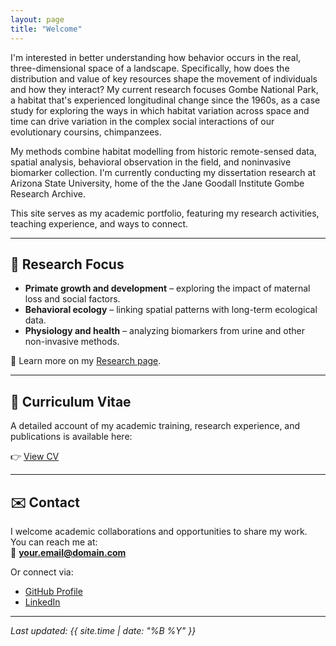 ```yaml
---
layout: page
title: "Welcome"
---
```


I'm interested in better understanding how behavior occurs in the real, three-dimensional space of a landscape. Specifically, how does the distribution and value of key resources shape the movement of individuals and how they interact? My current research focuses Gombe National Park, a habitat that's experienced longitudinal change since the 1960s, as a case study for exploring the ways in which habitat variation across space and time can drive variation in the complex social interactions of our evolutionary coursins, chimpanzees.

My methods combine habitat modelling from historic remote-sensed data, spatial analysis, behavioral observation in the field, and noninvasive biomarker collection. I'm currently conducting my dissertation research at Arizona State University, home of the the Jane Goodall Institute Gombe Research Archive.

This site serves as my academic portfolio, featuring my research activities, teaching experience, and ways to connect.  

---

## 🔬 Research Focus
- **Primate growth and development** – exploring the impact of maternal loss and social factors.  
- **Behavioral ecology** – linking spatial patterns with long-term ecological data.  
- **Physiology and health** – analyzing biomarkers from urine and other non-invasive methods.  

📖 Learn more on my [Research page](/research).  

---

## 📄 Curriculum Vitae
A detailed account of my academic training, research experience, and publications is available here:  

👉 [View CV](/cv)  

---

## ✉️ Contact
I welcome academic collaborations and opportunities to share my work.  
You can reach me at:  
📧 **your.email@domain.com**  

Or connect via:  
- [GitHub Profile](https://github.com/username)  
- [LinkedIn](https://www.linkedin.com/in/your-profile/)  

---

*Last updated: {{ site.time | date: "%B %Y" }}*
